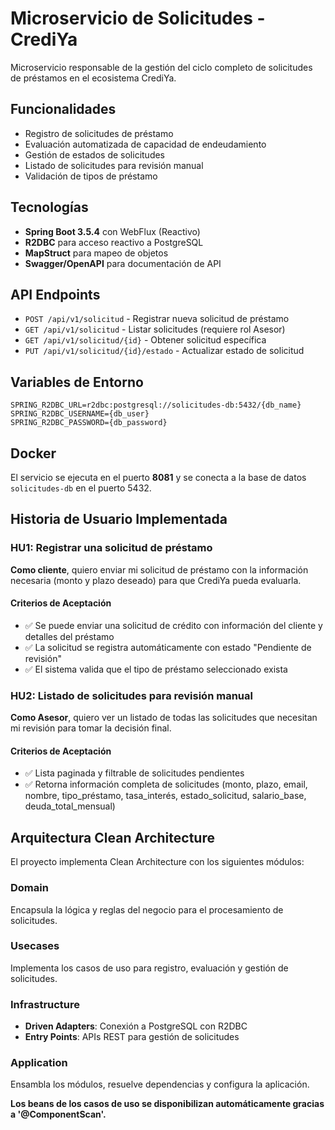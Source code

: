 # Microservicio de Solicitudes - CrediYa

Microservicio responsable de la gestión del ciclo completo de solicitudes de préstamos en el ecosistema CrediYa.

## Funcionalidades

- Registro de solicitudes de préstamo
- Evaluación automatizada de capacidad de endeudamiento
- Gestión de estados de solicitudes
- Listado de solicitudes para revisión manual
- Validación de tipos de préstamo

## Tecnologías

- **Spring Boot 3.5.4** con WebFlux (Reactivo)
- **R2DBC** para acceso reactivo a PostgreSQL
- **MapStruct** para mapeo de objetos
- **Swagger/OpenAPI** para documentación de API

## API Endpoints

- `POST /api/v1/solicitud` - Registrar nueva solicitud de préstamo
- `GET /api/v1/solicitud` - Listar solicitudes (requiere rol Asesor)
- `GET /api/v1/solicitud/{id}` - Obtener solicitud específica
- `PUT /api/v1/solicitud/{id}/estado` - Actualizar estado de solicitud

## Variables de Entorno

```env
SPRING_R2DBC_URL=r2dbc:postgresql://solicitudes-db:5432/{db_name}
SPRING_R2DBC_USERNAME={db_user}
SPRING_R2DBC_PASSWORD={db_password}
```

## Docker

El servicio se ejecuta en el puerto **8081** y se conecta a la base de datos `solicitudes-db` en el puerto 5432.

## Historia de Usuario Implementada

### HU1: Registrar una solicitud de préstamo

**Como cliente**, quiero enviar mi solicitud de préstamo con la información necesaria (monto y plazo deseado) para que
CrediYa pueda evaluarla.

#### Criterios de Aceptación

- ✅ Se puede enviar una solicitud de crédito con información del cliente y detalles del préstamo
- ✅ La solicitud se registra automáticamente con estado "Pendiente de revisión"
- ✅ El sistema valida que el tipo de préstamo seleccionado exista

### HU2: Listado de solicitudes para revisión manual

**Como Asesor**, quiero ver un listado de todas las solicitudes que necesitan mi revisión para tomar la decisión final.

#### Criterios de Aceptación

- ✅ Lista paginada y filtrable de solicitudes pendientes
- ✅ Retorna información completa de solicitudes (monto, plazo, email, nombre, tipo_préstamo, tasa_interés,
  estado_solicitud, salario_base, deuda_total_mensual)

## Arquitectura Clean Architecture

El proyecto implementa Clean Architecture con los siguientes módulos:

### Domain

Encapsula la lógica y reglas del negocio para el procesamiento de solicitudes.

### Usecases

Implementa los casos de uso para registro, evaluación y gestión de solicitudes.

### Infrastructure

- **Driven Adapters**: Conexión a PostgreSQL con R2DBC
- **Entry Points**: APIs REST para gestión de solicitudes

### Application

Ensambla los módulos, resuelve dependencias y configura la aplicación.

**Los beans de los casos de uso se disponibilizan automáticamente gracias a '@ComponentScan'.**